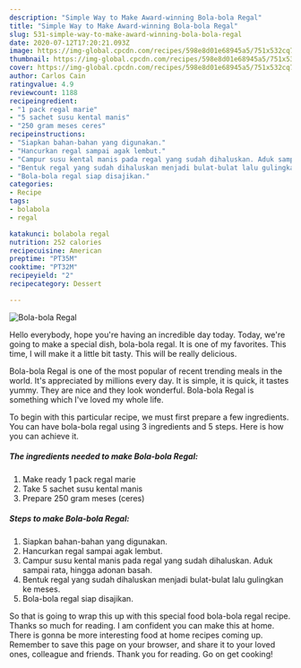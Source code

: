 ```yaml
---
description: "Simple Way to Make Award-winning Bola-bola Regal"
title: "Simple Way to Make Award-winning Bola-bola Regal"
slug: 531-simple-way-to-make-award-winning-bola-bola-regal
date: 2020-07-12T17:20:21.093Z
image: https://img-global.cpcdn.com/recipes/598e8d01e68945a5/751x532cq70/bola-bola-regal-foto-resep-utama.jpg
thumbnail: https://img-global.cpcdn.com/recipes/598e8d01e68945a5/751x532cq70/bola-bola-regal-foto-resep-utama.jpg
cover: https://img-global.cpcdn.com/recipes/598e8d01e68945a5/751x532cq70/bola-bola-regal-foto-resep-utama.jpg
author: Carlos Cain
ratingvalue: 4.9
reviewcount: 1188
recipeingredient:
- "1 pack regal marie"
- "5 sachet susu kental manis"
- "250 gram meses ceres"
recipeinstructions:
- "Siapkan bahan-bahan yang digunakan."
- "Hancurkan regal sampai agak lembut."
- "Campur susu kental manis pada regal yang sudah dihaluskan. Aduk sampai rata, hingga adonan basah."
- "Bentuk regal yang sudah dihaluskan menjadi bulat-bulat lalu gulingkan ke meses."
- "Bola-bola regal siap disajikan."
categories:
- Recipe
tags:
- bolabola
- regal

katakunci: bolabola regal 
nutrition: 252 calories
recipecuisine: American
preptime: "PT35M"
cooktime: "PT32M"
recipeyield: "2"
recipecategory: Dessert

---
```



![Bola-bola Regal](https://img-global.cpcdn.com/recipes/598e8d01e68945a5/751x532cq70/bola-bola-regal-foto-resep-utama.jpg)

Hello everybody, hope you're having an incredible day today. Today, we're going to make a special dish, bola-bola regal. It is one of my favorites. This time, I will make it a little bit tasty. This will be really delicious.

Bola-bola Regal is one of the most popular of recent trending meals in the world. It's appreciated by millions every day. It is simple, it is quick, it tastes yummy. They are nice and they look wonderful. Bola-bola Regal is something which I've loved my whole life.




To begin with this particular recipe, we must first prepare a few ingredients. You can have bola-bola regal using 3 ingredients and 5 steps. Here is how you can achieve it.

<!--inarticleads1-->

##### The ingredients needed to make Bola-bola Regal:

1. Make ready 1 pack regal marie
1. Take 5 sachet susu kental manis
1. Prepare 250 gram meses (ceres)




<!--inarticleads2-->

##### Steps to make Bola-bola Regal:

1. Siapkan bahan-bahan yang digunakan.
1. Hancurkan regal sampai agak lembut.
1. Campur susu kental manis pada regal yang sudah dihaluskan. Aduk sampai rata, hingga adonan basah.
1. Bentuk regal yang sudah dihaluskan menjadi bulat-bulat lalu gulingkan ke meses.
1. Bola-bola regal siap disajikan.




So that is going to wrap this up with this special food bola-bola regal recipe. Thanks so much for reading. I am confident you can make this at home. There is gonna be more interesting food at home recipes coming up. Remember to save this page on your browser, and share it to your loved ones, colleague and friends. Thank you for reading. Go on get cooking!
